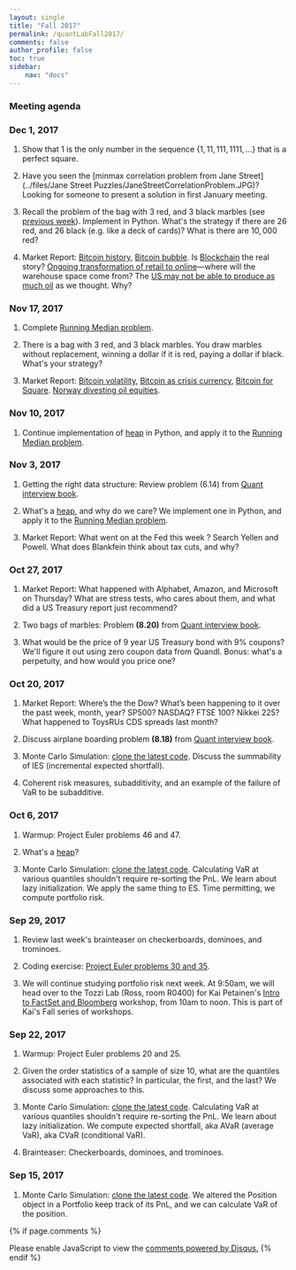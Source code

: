 ```yaml
---
layout: single
title: "Fall 2017"
permalink: /quantLabFall2017/
comments: false
author_profile: false
toc: true
sidebar:
    nav: "docs"
---
```

### Meeting agenda

### Dec 1, 2017

1. Show that $1$ is the only number in the sequence $\{1, 11, 111, 1111, ...\}$ that is a perfect square.

2. Have you seen the [minmax correlation problem from Jane Street](../files/Jane Street Puzzles/JaneStreetCorrelationProblem.JPG)? Looking for someone to present a solution in first January meeting.

3. Recall the problem of the bag with $3$ red, and $3$ black marbles (see [previous week](../files/images/BlackRedMarbleSDP.JPG)). Implement in Python. What's the strategy if there are $26$ red, and $26$ black (e.g. like a deck of cards)? What is there are $10,000$ red?

4. Market Report: [Bitcoin history](https://www.bloomberg.com/news/articles/2017-12-01/understanding-bitcoin-s-rise-0-01-to-11-000-quicktake-q-a), [Bitcoin bubble](https://www.cbsnews.com/news/did-a-bitcoin-bubble-just-burst/). Is [Blockchain](https://www.bloomberg.com/view/articles/2017-11-30/the-blockchain-is-bigger-than-any-bubble) the real story? [Ongoing transformation of retail to online](https://www.bloomberg.com/news/articles/2017-12-01/property-developers-make-bigger-warehouses-for-e-commerce-robots)—where will the warehouse space come from? The [US may not be able to produce as much oil](https://www.bloomberg.com/news/articles/2017-12-01/mit-study-suggests-u-s-vastly-overstates-oil-output-forecasts) as we thought. Why?


### Nov 17, 2017

1. Complete [Running Median problem](https://github.com/pbenson/Quant-python/tree/master/Heap).

2. There is a bag with $3$ red, and $3$ black marbles. You draw marbles without replacement, winning a dollar if it is red, paying a dollar if black. What's your strategy?

3. Market Report: [Bitcoin volatility](https://www.bloomberg.com/news/articles/2017-11-16/bitcoin-hits-record-as-monday-s-29-plunge-fades-to-memory), [Bitcoin as crisis currency](https://www.bloomberg.com/news/articles/2017-11-17/bitcoin-emerges-as-crisis-currency-in-hotspots-such-as-zimbabwe), [Bitcoin for Square](https://cointelegraph.com/news/16-bln-payments-app-square-integrates-bitcoin-whats-next). [Norway divesting oil equities](https://www.bloomberg.com/news/articles/2017-11-17/norway-idea-to-exit-oil-stocks-is-shot-heard-around-the-world).


### Nov 10, 2017

1. Continue implementation of [heap](https://en.wikipedia.org/wiki/Heap_(data_structure)) in Python, and apply it to the [Running Median problem](https://www.hackerrank.com/challenges/find-the-running-median/problem).


### Nov 3, 2017

1. Getting the right data structure: Review problem (6.14) from [Quant interview book](../files/quantTechnicalQuestions/quantTechnicalQuestions.pdf).

2. What's a [heap](https://en.wikipedia.org/wiki/Heap_(data_structure)), and why do we care? We implement one in Python, and apply it to the [Running Median problem](https://www.hackerrank.com/challenges/find-the-running-median/problem).

3. Market Report: What went on at the Fed this week ? Search Yellen and Powell. What does Blankfein think about tax cuts, and why?


### Oct 27, 2017

1. Market Report: What happened with Alphabet, Amazon, and Microsoft on Thursday? What are stress tests, who cares about them, and what did a US Treasury report just recommend?

2. Two bags of marbles: Problem **(8.20)** from [Quant interview book](../files/quantTechnicalQuestions/quantTechnicalQuestions.pdf).

3. What would be the price of $9$ year US Treasury bond with 9% coupons? We'll figure it out using zero coupon data from Quandl. Bonus: what's a perpetuity, and how would you price one?


### Oct 20, 2017

1. Market Report: Where’s the the Dow? What’s been happening to it over the past week, month, year? SP500? NASDAQ? FTSE 100? Nikkei 225? What happened to ToysRUs CDS spreads last month?

2. Discuss airplane boarding problem **(8.18)** from [Quant interview book](../files/quantTechnicalQuestions/quantTechnicalQuestions.pdf).

3. Monte Carlo Simulation: [clone the latest code](https://github.com/pbenson/Quant-python). Discuss the summability of IES (incremental expected shortfall).

4. Coherent risk measures, subadditivity, and an example of the failure of VaR to be subadditive.


### Oct 6, 2017

1. Warmup: Project Euler problems 46 and 47.

2. What's a [heap](https://en.wikipedia.org/wiki/Heap_(data_structure))?

3. Monte Carlo Simulation: [clone the latest code](https://github.com/pbenson/Quant-python). Calculating VaR at various quantiles shouldn't require re-sorting the PnL. We learn about lazy initialization. We apply the same thing to ES. Time permitting, we compute portfolio risk.


### Sep 29, 2017

1. Review last week's brainteaser on checkerboards, dominoes, and trominoes.

2. Coding exercise: [Project Euler problems 30 and 35](https://projecteuler.net).

3. We will continue studying portfolio risk next week. At 9:50am, we will head over to the Tozzi Lab (Ross, room R0400) for Kai Petainen's [Intro to FactSet and Bloomberg](../tozzi/Intro-FactSet-Bloomberg.pdf) workshop, from 10am to noon. This is part of Kai's Fall series of workshops.


### Sep 22, 2017

1. Warmup: Project Euler problems 20 and 25.

2. Given the order statistics of a sample of size 10, what are the quantiles associated with each statistic? In particular, the first, and the last? We discuss some approaches to this.

3. Monte Carlo Simulation: [clone the latest code](https://github.com/pbenson/Quant-python). Calculating VaR at various quantiles shouldn't require re-sorting the PnL. We learn about lazy initialization. We compute expected shortfall, aka AVaR (average VaR), aka CVaR (conditional VaR).

4. Brainteaser: Checkerboards, dominoes, and trominoes.


### Sep 15, 2017

1. Monte Carlo Simulation: [clone the latest code](https://github.com/pbenson/Quant-python). We altered the Position object in a Portfolio keep track of its PnL, and we can calculate VaR of the position.

{% if page.comments %}
<div id="disqus_thread"></div>
<script>

/**
*  RECOMMENDED CONFIGURATION VARIABLES: EDIT AND UNCOMMENT THE SECTION BELOW TO INSERT DYNAMIC VALUES FROM YOUR PLATFORM OR CMS.
*  LEARN WHY DEFINING THESE VARIABLES IS IMPORTANT: https://disqus.com/admin/universalcode/#configuration-variables*/
/*
var disqus_config = function () {
this.page.url = PAGE_URL;  // Replace PAGE_URL with your page's canonical URL variable
this.page.identifier = PAGE_IDENTIFIER; // Replace PAGE_IDENTIFIER with your page's unique identifier variable
};
*/
(function() { // DON'T EDIT BELOW THIS LINE
var d = document, s = d.createElement('script');
s.src = 'https://israeldi.disqus.com/embed.js';
s.setAttribute('data-timestamp', +new Date());
(d.head || d.body).appendChild(s);
})();
</script>
<noscript>Please enable JavaScript to view the <a href="https://disqus.com/?ref_noscript">comments powered by Disqus.</a></noscript>
{% endif %}
